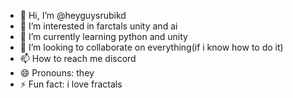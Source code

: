 - 👋 Hi, I’m @heyguysrubikd
- 👀 I’m interested in farctals unity and ai
- 🌱 I’m currently learning python and unity
- 💞️ I’m looking to collaborate on everything(if i know how to do it)
- 📫 How to reach me discord
- 😄 Pronouns: they
- ⚡ Fun fact: i love fractals


